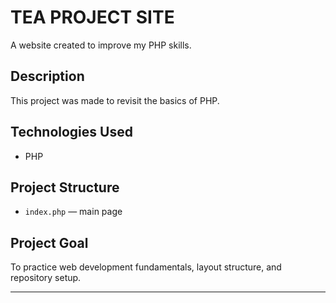# TEA PROJECT SITE

A website created to improve my PHP skills.

## Description
This project was made to revisit the basics of PHP.

## Technologies Used
- PHP

## Project Structure
- `index.php` — main page

## Project Goal
To practice web development fundamentals, layout structure, and repository setup.

---


